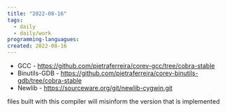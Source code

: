 ```yaml
---
title: "2022-08-16"
tags:
  - daily 
  - daily/work 
programming-languagues:
created: 2022-08-16
---
```

- GCC - https://github.com/pietraferreira/corev-gcc/tree/cobra-stable
- Binutils-GDB - https://github.com/pietraferreira/corev-binutils-gdb/tree/cobra-stable
- Newlib - https://sourceware.org/git/newlib-cygwin.git

files built with this compiler will misinform the version that is implemented